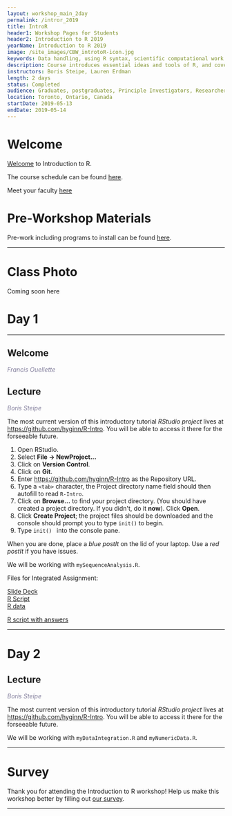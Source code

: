 ```yaml
---
layout: workshop_main_2day
permalink: /intror_2019
title: IntroR
header1: Workshop Pages for Students
header2: Introduction to R 2019
yearName: Introduction to R 2019
image: /site_images/CBW_introtoR-icon.jpg
keywords: Data handling, using R syntax, scientific computational work
description: Course introduces essential ideas and tools of R, and covers statistical tests in R.
instructors: Boris Steipe, Lauren Erdman
length: 2 days
status: Completed
audience: Graduates, postgraduates, Principle Investigators, Researchers
location: Toronto, Ontario, Canada
startDate: 2019-05-13
endDate: 2019-05-14
---
```


# Welcome <a id="welcome"></a>

[Welcome](https://drive.google.com/a/bioinformatics.ca/file/d/16QK5ddMDEK3h8z5Qhp5X1sNJz64lBN9M/view?usp=sharing) to Introduction to R.  

The course schedule can be found [here](https://bioinformaticsdotca.github.io/intror_2019_schedule). 

Meet your faculty [here](https://drive.google.com/a/bioinformatics.ca/file/d/1PIx05sCP2JD03m-viikeElaiLmPLE3Xw/view?usp=sharing)

# Pre-Workshop Materials <a id="preworkshop"></a>

Pre-work including programs to install can be found [here](https://bioinformaticsdotca.github.io/intror_2019_prework).  

***

# Class Photo

Coming soon here

# Day 1 <a id="day1"></a>

***

## Welcome

*<font color="#827e9c">Francis Ouellette</font>*

## Lecture

*<font color="#827e9c">Boris Steipe</font>* 

The most current version of this introductory tutorial *RStudio project* lives at <https://github.com/hyginn/R-Intro>. You will be able to access it there for the forseeable future.  
  
1. Open RStudio.  
2. Select **File → NewProject...**  
3. Click on **Version Control**.  
4. Click on **Git**.  
5. Enter <https://github.com/hyginn/R-Intro> as the Repository URL.  
6. Type a `<tab>` character, the Project directory name field should then autofill to read `R-Intro`.  
7. Click on **Browse...** to find your project directory. (You should have created a project directory. If you didn't, do it **now**). Click **Open**.  
8. Click **Create Project**; the project files should be downloaded and the console should prompt you to type `init()` to begin.  
9. Type `init() ` into the console pane.  

When you are done, place a _blue postIt_ on the lid of your laptop. Use a _red postIt_ if you have issues.  

We will be working with `mySequenceAnalysis.R`.

Files for Integrated Assignment:

[Slide Deck]()  
[R Script](https://raw.githubusercontent.com/bioinformaticsdotca/IntroR_2019/master/Intro%20R%20Integrated%20Assignment%20ggplot2%20--%20script.R)  
[R data](/IntroR_2019/MYC-let-7-ggplot-data.rds)

[R script with answers](https://raw.githubusercontent.com/bioinformaticsdotca/IntroR_2019/master/Intro%20R%20Integrated%20Assignment%20ggplot2%20--%20master.R)  

***

# Day 2 <a id="day2"></a>

## Lecture

*<font color="#827e9c">Boris Steipe</font>* 

The most current version of this introductory tutorial *RStudio project* lives at <https://github.com/hyginn/R-Intro>. You will be able to access it there for the forseeable future.  

We will be working with `myDataIntegration.R` and `myNumericData.R`.  


***
# Survey

Thank you for attending the Introduction to R workshop! Help us make this workshop better by filling out [our survey](https://forms.gle/2a6k8gXQwNoMyJ119). 

***
